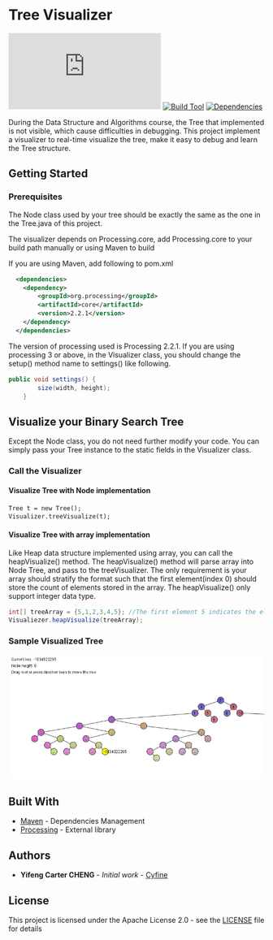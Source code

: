 # Tree Visualizer

[![size](https://img.shields.io/github/size/Cyfine/TreeVisualizer/src/main/java/Visualizer.java)](https://github.com/Cyfine/TreeVisualizer/tree/master/src/main/java)
[![Build Tool](https://img.shields.io/badge/Build%20Tool-Maven-orange)](https://maven.apache.org/)
[![Dependencies](https://img.shields.io/badge/Dependencies-Processing-lightgrey)](https://processing.org/)

During the Data Structure and Algorithms course, the Tree that implemented is not visible, which cause difficulties in debugging. This project implement a visualizer to real-time visualize the tree, make it easy to debug and learn the Tree structure.

## Getting Started


### Prerequisites
The Node class used by your tree should be exactly the same as the one in the Tree.java of this project.

The visualizer depends on Processing.core, add Processing.core to your build path manually or using Maven to build

If you are using Maven, add following to pom.xml
```xml
  <dependencies>
    <dependency>
        <groupId>org.processing</groupId>
        <artifactId>core</artifactId>
        <version>2.2.1</version>
    </dependency>
  </dependencies>
```
The version of processing used is Processing 2.2.1. If you are using processing 3 or above, in the Visualizer class, you should change the setup() method name to settings() like following.
```java
public void settings() {
        size(width, height);
    }
```




## Visualize your Binary Search Tree

Except the Node class, you do not need further modify your code. You can simply pass your Tree instance to the static fields in the Visualizer class.

### Call the Visualizer

#### Visualize Tree with Node implementation

```
Tree t = new Tree();
Visualizer.treeVisualize(t); 
```
#### Visualize Tree with array implementation
Like Heap data structure implemented using array, you can call the heapVisualize() method. The heapVisualize() method will parse  array into  Node Tree, and pass to the treeVisualizer.
The only requirement is your array should stratify the format such that the first element(index 0) should store the count of elements stored in the array. The heapVisualize() only support integer data type.

```java
int[] treeArray = {5,1,2,3,4,5}; //The first element 5 indicates the element count
Visualiezer.heapVisualize(treeArray); 
```


### Sample Visualized Tree
![Screenshot](Sample.png)

## Built With

* [Maven](https://maven.apache.org/) - Dependencies Management
* [Processing](https://processing.org/) - External library




## Authors

* **Yifeng Carter CHENG** - *Initial work* - [Cyfine](https://github.com/Cyfine/)


## License

This project is licensed under the Apache License 2.0 - see the [LICENSE](LICENSE) file for details


